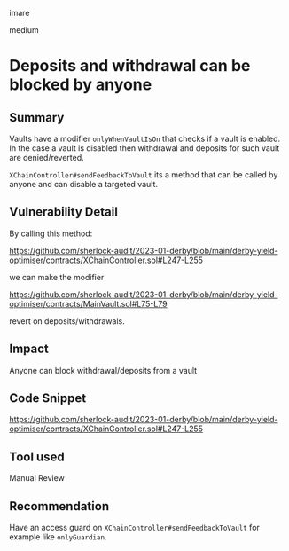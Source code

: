 imare

medium

# Deposits and withdrawal can be blocked by anyone

## Summary

Vaults have a modifier `onlyWhenVaultIsOn` that checks if a vault is enabled. In the case a vault is disabled then withdrawal and deposits for such vault are denied/reverted.

`XChainController#sendFeedbackToVault` its a method that can be called by anyone and can disable a targeted vault.

## Vulnerability Detail

By calling this method:

https://github.com/sherlock-audit/2023-01-derby/blob/main/derby-yield-optimiser/contracts/XChainController.sol#L247-L255

we can make the modifier 

https://github.com/sherlock-audit/2023-01-derby/blob/main/derby-yield-optimiser/contracts/MainVault.sol#L75-L79

revert on deposits/withdrawals.

## Impact

Anyone can block withdrawal/deposits from a vault

## Code Snippet

https://github.com/sherlock-audit/2023-01-derby/blob/main/derby-yield-optimiser/contracts/XChainController.sol#L247-L255

## Tool used

Manual Review

## Recommendation
Have an access guard on `XChainController#sendFeedbackToVault` for example like `onlyGuardian`.